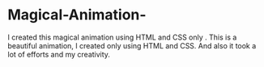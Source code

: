 # Magical-Animation-
I created this magical animation using HTML and CSS only .
This is a beautiful animation, I created only using HTML and CSS. 
And also it took a lot of efforts and my creativity.
